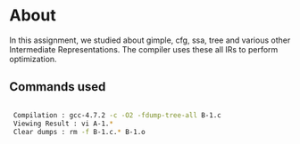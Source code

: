# About
In this assignment, we studied about gimple, cfg, ssa, tree and various other Intermediate Representations.
The compiler uses these all IRs to perform optimization.

 ## Commands used
 
 ```bash
 
  Compilation : gcc-4.7.2 -c -O2 -fdump-tree-all B-1.c
  Viewing Result : vi A-1.*
  Clear dumps : rm -f B-1.c.* B-1.o
 ```
